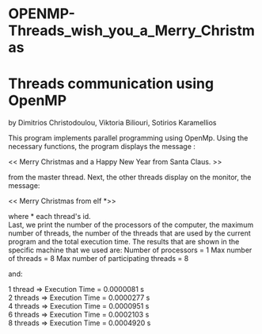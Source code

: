 # OPENMP-Threads_wish_you_a_Merry_Christmas
 
                                                                                           
# Threads communication using OpenMP

by Dimitrios Christodoulou, Viktoria Biliouri, Sotirios Karamellios



This program implements parallel programming using OpenMp. Using the necessary functions, the program displays the message :

<< Merry Christmas  and a Happy New Year from Santa Claus. >>

from the master thread. Next, the other threads display on the monitor, the message:

<< Merry Christmas from elf  *>>

where * each thread's id.                                                                                                                                                                                                                                        
Last, we print the number of the processors of the computer, the maximum number of threads,  the number of the threads that are used by the current program and the total execution time.
The results that are shown in the specific machine that we used are:
Number of processors = 1
Max number of threads = 8
Max number of participating threads = 8

and:

1 thread => Execution Time = 0.0000081 s                                                                                                                                                                                                          
2 threads => Execution Time = 0.0000277 s                                                                                                  
4 threads => Execution Time = 0.0000951 s                                                                                                                                                                                                                                          
6 threads => Execution Time = 0.0002103 s                                                                                                                                                                                                                                           
8 threads => Execution Time = 0.0004920 s
